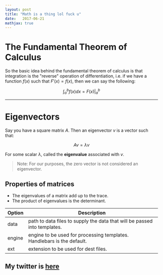 ```yaml
---
layout: post
title: "Math is a thing lol fuck u"
date:   2017-06-21
mathjax: true
---
```


# The Fundamental Theorem of Calculus
So the basic idea behind the fundamental theorem of calculus is that integration is the "reverse" operation of differentiation, i.e. if we have a function $f(x)$ such that $F'(x) = f(x)$, then we can say the following:

$$\int_{a}^{b}f(x)dx = F(x) \vert_{a}^{b}$$

___
# Eigenvectors
Say you have a square matrix $A$. Then an eigenvector $v$ is a vector such that:

$$Av = \lambda v$$

For some scalar $\lambda$, called the **eigenvalue** associated with $v$.

> Note: For our purposes, the zero vector is not considered an eigenvector.

## Properties of matrices
- The eigenvalues of a matrix add up to the trace.
- The product of eigenvalues is the determinant.

| Option | Description |
| ------ | ----------- |
| data   | path to data files to supply the data that will be passed into templates. |
| engine | engine to be used for processing templates. Handlebars is the default. |
| ext    | extension to be used for dest files. |
My twitter is [here](https://twitter.com/ItsJayOrIsIt)
---
